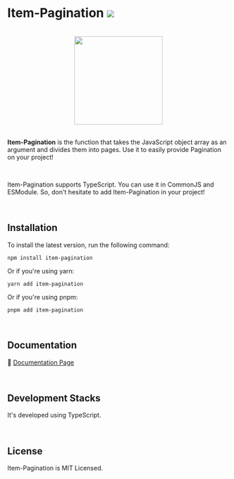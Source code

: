 # Item-Pagination <img src="https://img.shields.io/badge/version-1.0.1-blue" />

<br />

<div align="center">
<img src="https://img1.daumcdn.net/thumb/R1280x0/?scode=mtistory2&fname=https%3A%2F%2Fblog.kakaocdn.net%2Fdn%2Fbmuxzx%2FbtsDBwzXUwi%2FkSg9W0KBArMK1ZYpIPkwbK%2Fimg.png" width="200" />
</div>

<br />

**Item-Pagination** is the function that takes the JavaScript object array as an argument and divides them into pages. Use it to easily provide Pagination on your project!

<br />

Item-Pagination supports TypeScript. You can use it in CommonJS and ESModule. So, don't hesitate to add Item-Pagination in your project!

<br />

## Installation

To install the latest version, run the following command:

```
npm install item-pagination
```

Or if you're using yarn:

```
yarn add item-pagination
```

Or if you're using pnpm:

```
pnpm add item-pagination
```

<br />

## Documentation

🔗 [Documentation Page](https://item-pagination.vercel.app/)

<br />

## Development Stacks

It's developed using TypeScript.

<br />

## License

Item-Pagination is MIT Licensed.
